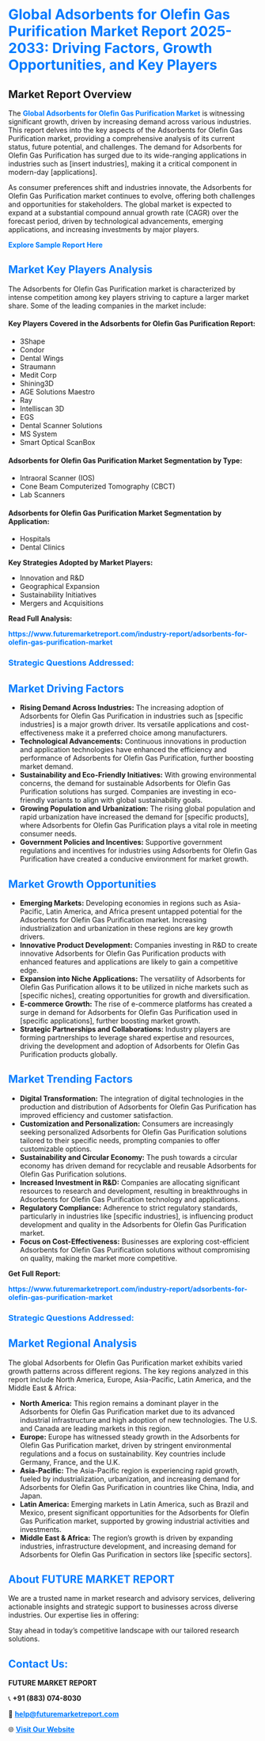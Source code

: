 <h1 style="color: #007BFF;">Global Adsorbents for Olefin Gas Purification Market Report 2025-2033: Driving Factors, Growth Opportunities, and Key Players</h1>

<section id="overview">
<h2>Market Report Overview</h2>
<p>The <a href="https://www.futuremarketreport.com/industry-report/adsorbents-for-olefin-gas-purification-market" style="color: #007BFF; text-decoration: none;"><strong>Global Adsorbents for Olefin Gas Purification Market</strong></a> is witnessing significant growth, driven by increasing demand across various industries. This report delves into the key aspects of the Adsorbents for Olefin Gas Purification market, providing a comprehensive analysis of its current status, future potential, and challenges. The demand for Adsorbents for Olefin Gas Purification has surged due to its wide-ranging applications in industries such as [insert industries], making it a critical component in modern-day [applications].</p>
<p>As consumer preferences shift and industries innovate, the Adsorbents for Olefin Gas Purification market continues to evolve, offering both challenges and opportunities for stakeholders. The global market is expected to expand at a substantial compound annual growth rate (CAGR) over the forecast period, driven by technological advancements, emerging applications, and increasing investments by major players.</p>
</section>

<section id="overview">
<p><a href="https://www.futuremarketreport.com/request-sample/reportId=34950" style="color: #007BFF; text-decoration: none;"><strong>Explore Sample Report Here</strong></a></p>
</section>

<section id="key-players">
<h2 style="color: #007BFF;">Market Key Players Analysis</h2>
<p>The Adsorbents for Olefin Gas Purification market is characterized by intense competition among key players striving to capture a larger market share. Some of the leading companies in the market include:</p>
<h4>Key Players Covered in the Adsorbents for Olefin Gas Purification Report:</h4>
<ul><li>3Shape</li><li>Condor</li><li>Dental Wings</li><li>Straumann</li><li>Medit Corp</li><li>Shining3D</li><li>AGE Solutions Maestro</li><li>Ray</li><li>Intelliscan 3D</li><li>EGS</li><li>Dental Scanner Solutions</li><li>MS System</li><li>Smart Optical ScanBox</li></ul>
<h4>Adsorbents for Olefin Gas Purification Market Segmentation by Type:</h4>
<ul><li>Intraoral Scanner (IOS)</li><li>Cone Beam Computerized Tomography (CBCT)</li><li>Lab Scanners</li></ul>

<h4>Adsorbents for Olefin Gas Purification Market Segmentation by Application:</h4>
<ul><li>Hospitals</li><li>Dental Clinics</li></ul>
<p><strong>Key Strategies Adopted by Market Players:</strong></p>
<ul>
<li>Innovation and R&D</li>
<li>Geographical Expansion</li>
<li>Sustainability Initiatives</li>
<li>Mergers and Acquisitions</li>
</ul>
</section>

<section>
<p><strong>Read Full Analysis: </strong></p><a href="https://www.futuremarketreport.com/industry-report/adsorbents-for-olefin-gas-purification-market" style="color: #007BFF; text-decoration: none;"><strong>https://www.futuremarketreport.com/industry-report/adsorbents-for-olefin-gas-purification-market</strong></a>
<h3 style="color: #007BFF;">Strategic Questions Addressed:</h3>
</section>

<section id="driving-factors">
<h2 style="color: #007BFF;">Market Driving Factors</h2>
<ul>
<li><strong>Rising Demand Across Industries:</strong> The increasing adoption of Adsorbents for Olefin Gas Purification in industries such as [specific industries] is a major growth driver. Its versatile applications and cost-effectiveness make it a preferred choice among manufacturers.</li>
<li><strong>Technological Advancements:</strong> Continuous innovations in production and application technologies have enhanced the efficiency and performance of Adsorbents for Olefin Gas Purification, further boosting market demand.</li>
<li><strong>Sustainability and Eco-Friendly Initiatives:</strong> With growing environmental concerns, the demand for sustainable Adsorbents for Olefin Gas Purification solutions has surged. Companies are investing in eco-friendly variants to align with global sustainability goals.</li>
<li><strong>Growing Population and Urbanization:</strong> The rising global population and rapid urbanization have increased the demand for [specific products], where Adsorbents for Olefin Gas Purification plays a vital role in meeting consumer needs.</li>
<li><strong>Government Policies and Incentives:</strong> Supportive government regulations and incentives for industries using Adsorbents for Olefin Gas Purification have created a conducive environment for market growth.</li>
</ul>
</section>

<section id="growth-opportunities">
<h2 style="color: #007BFF;">Market Growth Opportunities</h2>
<ul>
<li><strong>Emerging Markets:</strong> Developing economies in regions such as Asia-Pacific, Latin America, and Africa present untapped potential for the Adsorbents for Olefin Gas Purification market. Increasing industrialization and urbanization in these regions are key growth drivers.</li>
<li><strong>Innovative Product Development:</strong> Companies investing in R&D to create innovative Adsorbents for Olefin Gas Purification products with enhanced features and applications are likely to gain a competitive edge.</li>
<li><strong>Expansion into Niche Applications:</strong> The versatility of Adsorbents for Olefin Gas Purification allows it to be utilized in niche markets such as [specific niches], creating opportunities for growth and diversification.</li>
<li><strong>E-commerce Growth:</strong> The rise of e-commerce platforms has created a surge in demand for Adsorbents for Olefin Gas Purification used in [specific applications], further boosting market growth.</li>
<li><strong>Strategic Partnerships and Collaborations:</strong> Industry players are forming partnerships to leverage shared expertise and resources, driving the development and adoption of Adsorbents for Olefin Gas Purification products globally.</li>
</ul>
</section>

<section id="trending-factors">
<h2 style="color: #007BFF;">Market Trending Factors</h2>
<ul>
<li><strong>Digital Transformation:</strong> The integration of digital technologies in the production and distribution of Adsorbents for Olefin Gas Purification has improved efficiency and customer satisfaction.</li>
<li><strong>Customization and Personalization:</strong> Consumers are increasingly seeking personalized Adsorbents for Olefin Gas Purification solutions tailored to their specific needs, prompting companies to offer customizable options.</li>
<li><strong>Sustainability and Circular Economy:</strong> The push towards a circular economy has driven demand for recyclable and reusable Adsorbents for Olefin Gas Purification solutions.</li>
<li><strong>Increased Investment in R&D:</strong> Companies are allocating significant resources to research and development, resulting in breakthroughs in Adsorbents for Olefin Gas Purification technology and applications.</li>
<li><strong>Regulatory Compliance:</strong> Adherence to strict regulatory standards, particularly in industries like [specific industries], is influencing product development and quality in the Adsorbents for Olefin Gas Purification market.</li>
<li><strong>Focus on Cost-Effectiveness:</strong> Businesses are exploring cost-efficient Adsorbents for Olefin Gas Purification solutions without compromising on quality, making the market more competitive.</li>
</ul>
</section>

<section>
<p><strong>Get Full Report: </strong></p><a href="https://www.futuremarketreport.com/industry-report/adsorbents-for-olefin-gas-purification-market" style="color: #007BFF; text-decoration: none;"><strong>https://www.futuremarketreport.com/industry-report/adsorbents-for-olefin-gas-purification-market</strong></a>
<h3 style="color: #007BFF;">Strategic Questions Addressed:</h3>
</section>


<section id="regional-analysis">
<h2 style="color: #007BFF;">Market Regional Analysis</h2>
<p>The global Adsorbents for Olefin Gas Purification market exhibits varied growth patterns across different regions. The key regions analyzed in this report include North America, Europe, Asia-Pacific, Latin America, and the Middle East & Africa:</p>
<ul>
<li><strong>North America:</strong> This region remains a dominant player in the Adsorbents for Olefin Gas Purification market due to its advanced industrial infrastructure and high adoption of new technologies. The U.S. and Canada are leading markets in this region.</li>
<li><strong>Europe:</strong> Europe has witnessed steady growth in the Adsorbents for Olefin Gas Purification market, driven by stringent environmental regulations and a focus on sustainability. Key countries include Germany, France, and the U.K.</li>
<li><strong>Asia-Pacific:</strong> The Asia-Pacific region is experiencing rapid growth, fueled by industrialization, urbanization, and increasing demand for Adsorbents for Olefin Gas Purification in countries like China, India, and Japan.</li>
<li><strong>Latin America:</strong> Emerging markets in Latin America, such as Brazil and Mexico, present significant opportunities for the Adsorbents for Olefin Gas Purification market, supported by growing industrial activities and investments.</li>
<li><strong>Middle East & Africa:</strong> The region’s growth is driven by expanding industries, infrastructure development, and increasing demand for Adsorbents for Olefin Gas Purification in sectors like [specific sectors].</li>
</ul>
</section>

<footer>
<h2 style="color: #007BFF;">About FUTURE MARKET REPORT</h2>
<p>We are a trusted name in market research and advisory services, delivering actionable insights and strategic support to businesses across diverse industries. Our expertise lies in offering:</p>

<p>Stay ahead in today’s competitive landscape with our tailored research solutions.</p>

<h2 style="color: #007BFF;">Contact Us:</h2>
<p><strong>FUTURE MARKET REPORT</strong></p>
<p>📞 <strong>+91 (883) 074-8030</strong></p>
<p>📧 <strong><a href="mailto:help@futuremarketreport.com" style="color: #007BFF;">help@futuremarketreport.com</a></strong></p>
<p>🌐 <strong><a href="https://www.futuremarketreport.com/" style="color: #007BFF;">Visit Our Website</a></strong></p>
</footer>